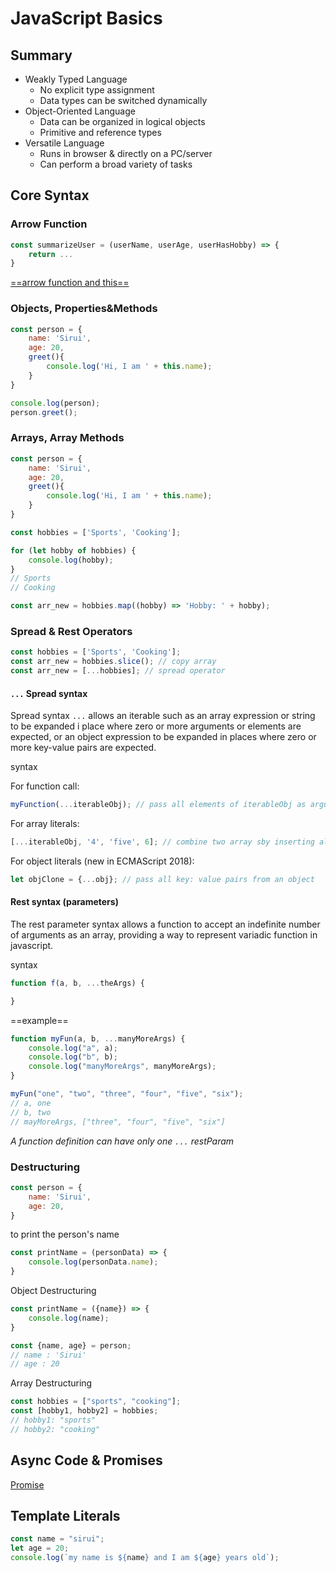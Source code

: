 # JavaScript Basics

## Summary

- Weakly Typed Language
  - No explicit type assignment
  - Data types can be switched dynamically
- Object-Oriented Language
  - Data can be organized in logical objects
  - Primitive and reference types
- Versatile Language
  - Runs in browser & directly on a PC/server
  - Can perform a broad variety of tasks

## Core Syntax

### Arrow Function

```javascript
const summarizeUser = (userName, userAge, userHasHobby) => {
    return ...
}
```

[==arrow function and this==](https://academind.com/tutorials?filter=javascript)

### Objects, Properties&Methods

```javascript
const person = {
    name: 'Sirui',
    age: 20,
    greet(){
        console.log('Hi, I am ' + this.name);
    }
}

console.log(person);
person.greet();
```

### Arrays, Array Methods

```javascript
const person = {
    name: 'Sirui',
    age: 20,
    greet(){
        console.log('Hi, I am ' + this.name);
    }
}

const hobbies = ['Sports', 'Cooking'];

for (let hobby of hobbies) {
    console.log(hobby);
}
// Sports
// Cooking

const arr_new = hobbies.map((hobby) => 'Hobby: ' + hobby);
```

### Spread & Rest Operators

```javascript
const hobbies = ['Sports', 'Cooking'];
const arr_new = hobbies.slice(); // copy array
const arr_new = [...hobbies]; // spread operator
```

#### `...` Spread syntax

Spread syntax `...` allows an iterable such as an array expression or string to be expanded i place where zero or more arguments or elements are expected, or an object expression to be expanded in places where zero or more key-value pairs are expected.

syntax

For function call:

```javascript
myFunction(...iterableObj); // pass all elements of iterableObj as arguments to function myFunction
```

For array literals:

```javascript
[...iterableObj, '4', 'five', 6]; // combine two array sby inserting all elements from iterableObj
```

For object literals (new in ECMAScript 2018):

```javascript
let objClone = {...obj}; // pass all key: value pairs from an object
```

#### Rest syntax (parameters)

The rest parameter syntax allows a function to accept an indefinite number of arguments as an array, providing a way to represent variadic function in javascript.

syntax

```javascript
function f(a, b, ...theArgs) {

}
```

==example==

```javascript
function myFun(a, b, ...manyMoreArgs) {
    console.log("a", a);
    console.log("b", b);
    console.log("manyMoreArgs", manyMoreArgs);
}

myFun("one", "two", "three", "four", "five", "six");
// a, one
// b, two
// mayMoreArgs, ["three", "four", "five", "six"]
```

_A function definition can have only one `...` restParam_

### Destructuring

```javascript
const person = {
    name: 'Sirui',
    age: 20,
}
```

to print the person's name

```javascript
const printName = (personData) => {
    console.log(personData.name);
}
```

Object Destructuring

```javascript
const printName = ({name}) => {
    console.log(name);
}

const {name, age} = person;
// name : 'Sirui'
// age : 20
```

Array Destructuring

```javascript
const hobbies = ["sports", "cooking"];
const [hobby1, hobby2] = hobbies;
// hobby1: "sports"
// hobby2: "cooking"
```

## Async Code & Promises

[Promise](3_promise.md)

## Template Literals

```javascript
const name = "sirui";
let age = 20;
console.log(`my name is ${name} and I am ${age} years old`);
```
